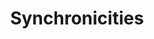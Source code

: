 ---
title: Synchronicities
crosslinks:
- mildlyinteresting
- nevertellmetheodds
- conspiracy
- holofractal
- videos
---